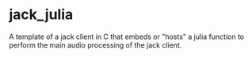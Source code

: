 # jack_julia
A template of a jack client in C that embeds or "hosts" a julia function to perform the main audio processing of the jack client.
